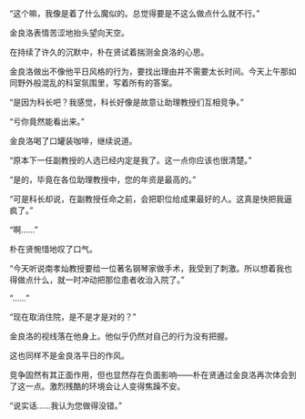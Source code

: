 “这个嘛，我像是着了什么魔似的。总觉得要是不这么做点什么就不行。”

金良洛表情苦涩地抬头望向天空。

在持续了许久的沉默中，朴在贤试着揣测金良洛的心思。

金良洛做出不像他平日风格的行为，要找出理由并不需要太长时间。今天上午那如同野外般混乱的科室氛围里，写着所有的答案。

“是因为科长吧？我感觉，科长好像是故意让助理教授们互相竞争。”

“亏你竟然能看出来。”

金良洛喝了口罐装咖啡，继续说道。

“原本下一任副教授的人选已经内定是我了。这一点你应该也很清楚。”

“是的，毕竟在各位助理教授中，您的年资是最高的。”

“可是科长却说，在副教授任命之前，会把职位给成果最好的人。这真是快把我逼疯了。”

“啊……”

朴在贤惋惜地叹了口气。

“今天听说南孝灿教授要给一位著名钢琴家做手术，我受到了刺激。所以想着我也得做点什么，就一时冲动把那位患者收治入院了。”

“……”

“现在取消住院，是不是才是对的？”

金良洛的视线落在他身上。他似乎仍然对自己的行为没有把握。

这也同样不是金良洛平日的作风。

竞争固然有其正面作用，但也显然存在负面影响——朴在贤通过金良洛再次体会到了这一点。激烈残酷的环境会让人变得焦躁不安。

“说实话……我认为您做得没错。”
